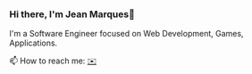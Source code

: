 ### Hi there, I'm Jean Marques👋 

I'm a Software Engineer focused on Web Development, Games, Applications.

📫 How to reach me: [✉️](mailto:jean--mn@outlook.com)
